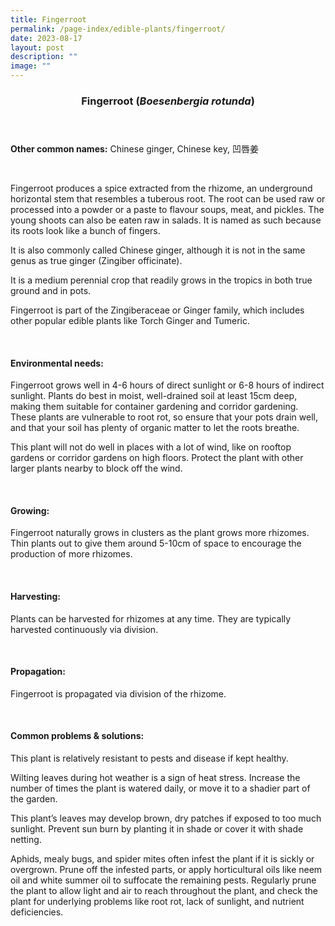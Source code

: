 ```yaml
---
title: Fingerroot
permalink: /page-index/edible-plants/fingerroot/
date: 2023-08-17
layout: post
description: ""
image: ""
---
```

<header>
	<h3>Fingerroot (<em>Boesenbergia rotunda</em>)</h3>
</header>
	
<section>
	<p><strong>Other common names:</strong> Chinese ginger, Chinese key, 凹唇姜</p>
	<br>
</section>

<section>
			<p>Fingerroot produces a spice extracted from the rhizome, an underground horizontal stem that resembles a tuberous root. The root can be used raw or processed into a  powder or a paste to flavour soups, meat, and pickles. The young shoots can also be eaten raw in salads. It is named as such because its roots look like a bunch of fingers.</p>
	<p>It is also commonly called Chinese ginger, although it is not in the same genus as true ginger (Zingiber officinate).</p>
	<p>It is a medium perennial crop that readily grows in the tropics in both true ground and in pots.</p>
	<p>Fingerroot is part of the Zingiberaceae or Ginger family, which includes other popular edible plants like Torch Ginger and Tumeric.</p>       
	<br>
</section>

<section>
	<h4>Environmental needs:</h4>
	<p>Fingerroot grows well in 4-6 hours of direct sunlight or 6-8 hours of indirect sunlight. Plants do best in moist, well-drained soil at least 15cm deep, making them suitable for container gardening and corridor gardening. These plants are vulnerable to root rot, so ensure that your pots drain well, and that your soil has plenty of organic matter to let the roots breathe.</p>
	<p>This plant will not do well in places with a lot of wind, like on rooftop gardens or corridor gardens on high floors. Protect the plant with other larger plants nearby to block off the wind.</p>
	<br>
</section>

<section>
  <h4>Growing:</h4>
	<p>Fingerroot naturally grows in clusters as the plant grows more rhizomes. Thin plants out to give them around 5-10cm of space to encourage the production of more rhizomes.</p>
	<br>
</section>

<section>
	<h4>Harvesting:</h4>
	<p>Plants can be harvested for rhizomes at any time. They are typically harvested continuously via division.</p>
	<br>
</section>

<section>
	<h4>Propagation:</h4>
	<p>Fingerroot is propagated via division of the rhizome.</p>
	<br>
</section>

<section>
	<h4>Common problems &amp; solutions:</h4>
	<p>This plant is relatively resistant to pests and disease if kept healthy.</p>
	<p>Wilting leaves during hot weather is a sign of heat stress. Increase the number of times the plant is watered daily, or move it to a shadier part of the garden.</p>
	<p>This plant’s leaves may develop brown, dry patches if exposed to too much sunlight. Prevent sun burn by planting it in shade or cover it with shade netting.</p>
	<p>Aphids, mealy bugs, and spider mites often infest the plant if it is sickly or overgrown. Prune off the infested parts, or apply horticultural oils like neem oil and white summer oil to suffocate the remaining pests. Regularly prune the plant to allow light and air to reach throughout the plant, and check the plant for underlying problems like root rot, lack of sunlight, and nutrient deficiencies.</p>
	<br>
</section>